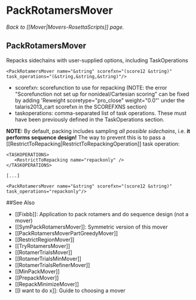 # PackRotamersMover
*Back to [[Mover|Movers-RosettaScripts]] page.*
## PackRotamersMover

Repacks sidechains with user-supplied options, including TaskOperations


 
```
<PackRotamersMover name="&string" scorefxn="(score12 &string)" task_operations="(&string,&string,&string)"/>
```

-   scorefxn: scorefunction to use for repacking (NOTE: the error "Scorefunction not set up for nonideal/Cartesian scoring" can be fixed by adding 'Reweight scoretype="pro_close" weight="0.0"' under the talaris2013_cart scorefxn in the SCOREFXNS section)
-   taskoperations: comma-separated list of task operations. These must have been previously defined in the TaskOperations section.

**NOTE:** By default, packing includes sampling *all possible sidechains*, i.e. **it performs sequence design!**
The way to prevent this is to pass a [[RestrictToRepacking|RestrictToRepackingOperation]] task operation:
```
<TASKOPERATIONS>
   <RestrictToRepacking name="repackonly" />
</TASKOPERATIONS>

[...]

<PackRotamersMover name="&string" scorefxn="(score12 &string)" task_operations="repackonly"/>

```

##See Also

* [[Fixbb]]: Application to pack rotamers and do sequence design (not a mover)
* [[SymPackRotamersMover]]: Symmetric version of this mover
* [[PackRotamersMoverPartGreedyMover]]
* [[RestrictRegionMover]]
* [[TryRotamersMover]]
* [[RotamerTrialsMover]]
* [[RotamerTrialsMinMover]]
* [[RotamerTrialsRefinerMover]]
* [[MinPackMover]]
* [[PrepackMover]]
* [[RepackMinimizeMover]]
* [[I want to do x]]: Guide to choosing a mover